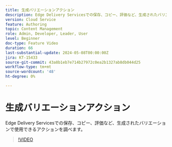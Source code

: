 ```yaml
---
title: 生成バリエーションアクション
description: Edge Delivery Servicesでの保存、コピー、評価など、生成されたバリエーションで使用できるアクションを調べます。
version: Cloud Service
feature: Authoring
topic: Content Management
role: Admin, Developer, Leader, User
level: Beginner
doc-type: Feature Video
duration: 66
last-substantial-update: 2024-05-08T00:00:00Z
jira: KT-15433
source-git-commit: 43a8b1eb7e714b27972c0ea2b1327ab8db044d25
workflow-type: tm+mt
source-wordcount: '48'
ht-degree: 0%

---
```



# 生成バリエーションアクション

Edge Delivery Servicesでの保存、コピー、評価など、生成されたバリエーションで使用できるアクションを調べます。

>[!VIDEO](https://video.tv.adobe.com/v/3428795/?learn=on)
